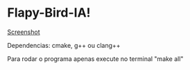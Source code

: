 # Flapy-Bird-IA!
[Screenshot](https://user-images.githubusercontent.com/89217994/197409201-0de15e3b-4956-43de-97a9-0764d82bfe8c.png)

Dependencias: cmake, g++ ou clang++

Para rodar o programa apenas execute no terminal "make all"
